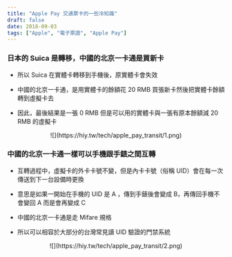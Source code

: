 ```yaml
---
title: "Apple Pay 交通票卡的一些冷知識"
draft: false
date: 2018-09-03
tags: ["Apple", "電子票證", "Apple Pay"]
---
```


### 日本的 Suica 是轉移，中國的北京一卡通是買新卡

* 所以 Suica  在實體卡轉移到手機後，原實體卡會失效

* 中國的北京一卡通，是用實體卡的餘額花 20 RMB 買張新卡然後把實體卡餘額轉到虛擬卡去

* 因此，最後結果是一張 0 RMB 但是可以用的實體卡與一張有原本餘額減 20 RMB 的虛擬卡

<!--more-->


<center>
![](https://hiy.tw/tech/apple_pay_transit/1.png)
</center>


### 中國的北京一卡通一樣可以手機跟手錶之間互轉

* 互轉過程中，虛擬卡的外卡卡號不變，但是內卡卡號（俗稱 UID）會在每一次傳送到下一台設備時更換

* 意思是如果一開始在手機的 UID 是 A ，傳到手錶後會變成 B，再傳回手機不會變回 A 而是會再變成 C

* 中國的北京一卡通是走 Mifare 規格

* 所以可以相容於大部分的台灣常見讀 UID 驗證的門禁系統


<center>
![](https://hiy.tw/tech/apple_pay_transit/2.png)
</center>



